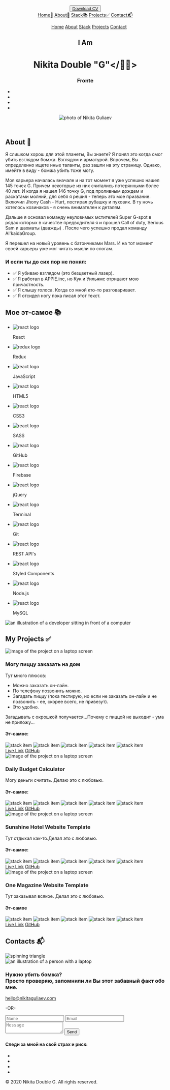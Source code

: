 <html lang="en"><head><meta http-equiv="Content-Type" content="text/html; charset=UTF-8">
<meta name="viewport" content="width=device-width, initial-scale=1.0">
<meta name="referrer" content="origin">
<meta name="description" content="Test">
<title>Nikita Double "G"| Front-end Web Developer</title>
<!-- Import Font Awesome -->
<script src="./Test/318c8c8e58.js.Без названия" crossorigin="anonymous"></script><link rel="stylesheet" href="./Test/free.min.css" media="all"><link rel="stylesheet" href="./Test/free-v4-font-face.min.css" media="all"><link rel="stylesheet" href="./Test/free-v4-shims.min.css" media="all">
<!-- Import Google Fonts -->
<link href="./Test/css2" rel="stylesheet">
<!-- Import stylesheet -->
<link rel="stylesheet" href="./Test/styles.css">
<!-- Import animate-on-scroll styles -->
<link rel="stylesheet" href="./Test/aos.css">
</head>
<body data-aos-easing="ease" data-aos-duration="400" data-aos-delay="0">
<header id="home">
<!-- Full sized menu starts -->
<div class="nav-wrapper">
<div class="wrapper">
<nav class="header--nav">
<div class="header-hire">
<button tabindex="0" class="hire-button pushEffect"><a href="https://nikitaguliaev.com/Nikita_Guliaev_Web_Developer.pdf" download="Nikita_Guliaev_Web_Developer_Resume" target="_blank" rel="noopener noreferrer">Download CV</a></button>
</div>
<!-- burger menu STARTS-->
<div class="burger-menu">
<a tabindex="0" href="https://nikitaguliaev.com/#" class="burger-menu__button">
<span class="burger-menu__lines"></span>
</a>
<nav class="burger-menu__nav">
<a tabindex="0" href="https://nikitaguliaev.com/#home" class="burger-menu__link">Home🏡</a>
<a tabindex="0" href="https://nikitaguliaev.com/#about" class="burger-menu__link">About🔎</a>
<a tabindex="0" href="https://nikitaguliaev.com/#stack" class="burger-menu__link">Stack📚</a>
<a tabindex="0" href="https://nikitaguliaev.com/#projects" class="burger-menu__link">Projects✅</a>
<a tabindex="0" href="https://nikitaguliaev.com/#contact" class="burger-menu__link">Contact📬</a>
</nav>
<div class="burger-menu__overlay"></div>
</div>
<!-- burger menu ENDS -->
<ul class="header-navig">
<a tabindex="0" class="header--nav__a" href="https://nikitaguliaev.com/#home">Home</a>
<a tabindex="0" class="header--nav__a" href="https://nikitaguliaev.com/#about">About</a>
<a tabindex="0" class="header--nav__a" href="https://nikitaguliaev.com/#stack">Stack</a>
<a tabindex="0" class="header--nav__a" href="https://nikitaguliaev.com/#projects">Projects</a>
<a tabindex="0" class="header--nav__a" href="https://nikitaguliaev.com/#contact">Contact</a>
</ul>
</nav>
</div>
</div>
<div class="header-content aos-init aos-animate" data-aos="fade-up" data-aos-easing="ease-in-out">
<div class="wrapper">
<div class="header-content__container">
<div class="container-left">
<div class="iAmNikita">
<h2 class="Iam">I Am</h2>
<h1 class="name">Nikita Double "G"&lt;<span class="name__emodji">/👨‍💻&gt;</span></h1>
<!-- JS typed text goes here -->
<h3 class="frontEnd" id="typed">Fronte</h3>
<ul class="socialLinks">
<li><a tabindex="0" target="_blank" rel="noopener noreferrer" href="https://twitter.com/nikita_guliaev"><i class="fab fa-twitter-square hoverGlow" aria-hidden="true"></i></a></li>
<li><a tabindex="0" target="_blank" rel="noopener noreferrer" href="https://github.com/widespreadtruck"><i class="fab fa-github-square hoverGlow" aria-hidden="true"></i></a></li>
<li><a tabindex="0" target="_blank" rel="noopener noreferrer" href="https://www.linkedin.com/in/nikita-guliaev-ma-808aab8a/"><i class="fab fa-linkedin hoverGlow" aria-hidden="true"></i></a></li>
<li><a tabindex="0" target="_blank" rel="noopener noreferrer" href="https://dev.to/nikita_guliaev"><i class="fab fa-dev hoverGlow" aria-hidden="true"></i></a></li>
</ul>
</div>
</div>
<div class="container-right">
<img class="nikitaImg" src="./Test/black.PNG" alt="photo of Nikita Guliaev">
</div>
</div>
</div>
</div>
</header>
<main>
<section class="about" id="about">
<div class="about--title">
<div class="redLine"></div>
<h2>About 🔎</h2>
</div>
<p data-aos="fade-up" class="about__p1 aos-init">Я слишком хорош для этой планеты, Вы знаете? Я понял это когда смог убить взглядом бомжа. Взглядом и арматурой. Впрочем, Вы определенно ищете иные таланты, раз зашли на эту страницу. Однако, имейте в виду - бомжа убить тоже могу.</p>
<p data-aos="fade-up" class="aos-init">Моя карьера началась <span class="webDev">вначале</span> и на тот момент я уже успешно нашел 145 точек G. Причем некоторые из них считались потерянными более 40 лет. И когда я нашел 146 точку G, под проливным дождем и раскатами молний, для себя я решил - теперь это мое призвание. Включил <span class="webDev">Jhony Cash - Hurt</span>, постирал рубашку и пуховик. В ту ночь хотелось козинаков - я очень внимателен к деталям.</p>
<p data-aos="fade-up" class="aos-init">Дальше я основал команду неуловимых мстителей <span class="webDev">Super G-spot</span> в рядах которых в качестве предводителя я и прошел <span class="webDev"> Call of duty, Serious Sam и шахматы (дважды) </span>. После чего успешно продал команду <span class="webDev">Al'kaidaGroup</span>.</p>
<p data-aos="fade-up" class="aos-init">Я перешел на новый уровень с батончиками Mars. И на тот момент своей карьеры уже мог читать мысли по слогам.</p>
<h3>И если ты до сих пор не понял:</h3>
<ul>
<li><span>✅</span> Я убиваю взглядом (это безцветный лазер).</li>
<li>✅ Я работал в APPlE.inc, но Кук и Уильямс отрицают мою причастность.</li>
<li>✅ Я слышу голоса. Когда со мной кто-то разговаривает.</li>
<li>✅ Я отсидел ногу пока писал этот текст.</li>
</ul>
</section>
<section class="stackSection aos-init" id="stack" data-aos="fade-up" data-aos-easing="ease-in-out">
<div class="wrapper">
<div class="stackSection--title">
<div class="redLine"></div>
<h2>Мое эт-самое 📚</h2>
</div>
<div class="stackSection--container">
<ul class="skillList-left">
<div data-aos="fade-up" class="skillList-firstRow aos-init">
<li>
<img src="./Test/1.png" alt="react logo" aria-label="react logo">
<p>React</p>
</li>
<li>
<img src="./Test/17.png" alt="redux logo" aria-label="redux logo">
<p>Redux</p>
</li>
<li>
<img src="./Test/2.png" alt="react logo" aria-label="JavaScript logo">
<p>JavaScript</p>
</li>
</div>
<div data-aos="fade-up" class="skillList-secondRow aos-init">
<li>
<img src="./Test/9.png" alt="react logo" aria-label="HTML5 logo">
<p>HTML5</p>
</li>
<li>
<img src="./Test/10.png" alt="react logo" aria-label="CSS3 logo">
<p>CSS3</p>
</li>
<li>
<img src="./Test/8.png" alt="react logo" aria-label="SASS logo">
<p>SASS</p>
</li>
</div>
<div data-aos="fade-up" class="skillList-thirdRow aos-init">
<li>
<img src="./Test/7.png" alt="react logo" aria-label="GitHub logo">
<p>GitHub</p>
</li>
<li>
<img src="./Test/3.png" alt="react logo" aria-label="Firebase logo">
<p>Firebase</p>
</li>
<li>
<img src="./Test/4.png" alt="react logo" aria-label="jQuery logo">
<p>jQuery</p>
</li>
<!-- <li tabindex="0">
<img src="./assets//skillz/5.png" alt="react logo" aria-label="VS Code logo">
<p>VS Code</p>
</li>                         -->
</div>
<div data-aos="fade-up" class="skillList-fourthRow aos-init">
<li>
<img src="./Test/11.png" alt="react logo" aria-label="Terminal logo">
<p>Terminal</p>
</li>
<li>
<img src="./Test/6.png" alt="react logo" aria-label="Git logo">
<p>Git</p>
</li>
<li>
<img src="./Test/12.png" alt="react logo" aria-label="REST API logo">
<p>REST API's</p>
</li>
</div>
<div data-aos="fade-up" class="skillList-fifthRow aos-init">
<li>
<img src="./Test/13.png" alt="react logo" aria-label="Styled Components logo">
<p>Styled Components</p>
</li>
<li>
<img src="./Test/14.png" alt="react logo" aria-label="Node.js logo">
<p>Node.js</p>
</li>
<li>
<img src="./Test/15.png" alt="react logo" aria-label="MySQL logo">
<p>MySQL</p>
</li>
</div>
</ul>
<div class="skillList-right"><img src="./Test/2(1).png" alt="an illustration of a developer sitting in front of a computer"></div>
</div>
</div>
</section>
<section class="mobileProjects aos-init" id="projects" data-aos="fade-up" data-aos-easing="ease-in-out">
<div class="wrapper">
<div class="mobileProjects--title">
<div class="redLine"></div>
<h2>My Projects ✅</h2>
</div>
<div class="mobileProjects--containerForAll">
<div class="mobileProjects--projectBox aos-init" data-aos="fade-up" data-aos-easing="ease-in-out">
<div class="mobileProjects--projectBox__imageBox"><img src="./Test/laptopPizza.png" alt="image of the project on a laptop screen"></div>
<div class="mobileProjects--projectBox__projectName">
<h3>Могу пиццу заказать на дом</h3>
</div>
<div class="mobileProjects--projectBox__description">
<p>Тут много плюсов:</p>
<ul>
<li>Можно заказать он-лайн.</li>
<li>По телефону позвонить можно.</li>
<li>Загадать пиццу (пока тестирую, но если не заказать он-лайн и не позвонить - ее, скорее всего, не привезут).</li>
<li>Это удобно.</li>
</ul>
<p>Загадывать с окрошкой получается...Почему с пиццой не выходит - ума не приложу...</p>
<h4>Эт-самое:</h4>
</div>
<div data-aos="zoom-in" class="mobileProjects--projectBox__stack aos-init">
<img src="./Test/1.png" alt="stack item">
<img src="./Test/17.png" alt="stack item">
<img src="./Test/9.png" alt="stack item">
<img src="./Test/8.png" alt="stack item">
<img src="./Test/6.png" alt="stack item">
</div>
<div class="mobileProjects--projectBox__buttons">
<a tabindex="0" class="pushEffect redBtn hoverPurple aos-init" data-aos="fade-up" href="https://widespreadtruck.github.io/online-store" target="_blank" rel="noopener noreferrer">Live Link</a>
<a tabindex="0" class="pushEffect hoverWhite aos-init" data-aos="fade-up" href="https://github.com/widespreadtruck/online-store" target="_blank" rel="noopener noreferrer">GitHub</a>
</div>
</div>
<!-- <div class="mobileProjects--projectBox" data-aos="fade-up" data-aos-easing="ease-in-out">
<div tabindex="0" class="mobileProjects--projectBox__imageBox"><img src="./assets/projects/laptopQuiz.png"
alt="image of the project on a laptop screen"></div>
<div class="mobileProjects--projectBox__projectName">
<h3>Full Stack Quiz App (freelance for Roche)</h3>
</div>
<div tabindex="0" class="mobileProjects--projectBox__description">
<p><em>Note:</em> There are Admin & User sides of the App. User side is fully controlled by the Admin. Use "Test1234" to log in. After you've chosen a test, use the link at the top & Event ID to open a new tab & join a separate room for the Users (Audience). Begin the presentation by clicking Begin on the Admin tab. Then go through the slides until you get to Question 1. Control the flow of the presentation by clicking the "Next" button from the Admin page. User's page functionality is limited to submitting answers only.</p>
<p>As a Front End Developer on a team consisting of three (Web Designer & a Back-End Dev) I was responsible for the View part of the app using React & Styled Components. The purpose of the app is to collect answers from multiple participants during conferences or Zoom calls. There are two sides and two different views: the Admin side & the User side. First, the presenter signs in using Admin's credentials (Use "Test1234" to log in). Then, there are four different presentations with four different tests to pick from. Upon a Presenters' request the audience can use their own devices to join a 'quiz room' using a link or a QR code that are shown on the screen. They sign in using an Event ID shown on the presenter's screen . Presenter controls the flow of the presentation as well as what the audience sees on their devices while the audience is able to select and submit one of the four answers to the current question shown on their devices. Simultaneously, the Presenter is able to see how many people signed in at the beginning of the presentation and how many  participants submitted their answers for each question. Then, the answers are stored in a MySQL database and at the end of the presentation the presenter can see the percentage breakdown of the answers given by the audience. Further, a CSV file with detailed results is generated and available for a download. At the end of the test the users are asked to submit their email and name if they want to subscribe to the newsletters.</p>
<h4>Stack used:</h4>
</div>
<div tabindex="0" data-aos="zoom-in" class="mobileProjects--projectBox__stack">
<img src="./assets//skillz/1.png" alt="stack item">
<img src="./assets//skillz/13.png" alt="stack item">
<img src="./assets//skillz/14.png" alt="stack item">
<img src="./assets//skillz/15.png" alt="stack item">
<img src="./assets//skillz/7.png" alt="stack item">
</div>
<div tabindex="0" class="mobileProjects--projectBox__buttons">
<a tabindex="0" class="pushEffect redBtn hoverPurple" data-aos="fade-up" href="https://widespreadtruck.github.io/quiz-app/" target="_blank" rel="noopener noreferrer">Live
Link</a>
<a tabindex="0" class="pushEffect hoverWhite" data-aos="fade-up" href="https://github.com/widespreadtruck/quiz-app" target="_blank" rel="noopener noreferrer">GitHub</a>
</div>
</div> -->
<div class="mobileProjects--projectBox aos-init" data-aos="fade-up" data-aos-easing="ease-in-out">
<div class="mobileProjects--projectBox__imageBox"><img src="./Test/laptopCalculator.png" alt="image of the project on a laptop screen"></div>
<div class="mobileProjects--projectBox__projectName"><h3>Daily Budget Calculator</h3></div>
<div class="mobileProjects--projectBox__description">
<p>Могу деньги считать. Делаю это с любовью.</p>
<h4>Эт-самое:</h4>
</div>
<div data-aos="zoom-in" class="mobileProjects--projectBox__stack aos-init">
<img src="./Test/1.png" alt="stack item">
<img src="./Test/3.png" alt="stack item">
<img src="./Test/8.png" alt="stack item">
<img src="./Test/9.png" alt="stack item">
<img src="./Test/7.png" alt="stack item">
</div>
<div class="mobileProjects--projectBox__buttons">
<a tabindex="0" class="pushEffect redBtn hoverPurple aos-init" data-aos="fade-up" href="https://group-three-libraree-jamboree.github.io/project-six/" target="_blank" rel="noopener noreferrer">Live Link</a>
<a tabindex="0" class="pushEffect hoverWhite aos-init" data-aos="fade-up" href="https://github.com/Group-Three-Libraree-Jamboree/project-six" target="_blank" rel="noopener noreferrer">GitHub</a></div>
</div>
<div class="mobileProjects--projectBox aos-init" data-aos="fade-up" data-aos-easing="ease-in-out">
<div class="mobileProjects--projectBox__imageBox"><img src="./Test/laptopSunshine.png" alt="image of the project on a laptop screen"></div>
<div class="mobileProjects--projectBox__projectName"><h3>Sunshine Hotel Website Template</h3></div>
<div class="mobileProjects--projectBox__description">
<p>Тут отдыхал как-то.Делал это с любовью.</p>
<h4>Эт-самое:</h4>
</div>
<div data-aos="zoom-in" class="mobileProjects--projectBox__stack aos-init">
<img src="./Test/9.png" alt="stack item">
<img src="./Test/10.png" alt="stack item">
<img src="./Test/6.png" alt="stack item">
<img src="./Test/7.png" alt="stack item">
<img src="./Test/11.png" alt="stack item">
</div>
<div class="mobileProjects--projectBox__buttons">
<a tabindex="0" class="pushEffect redBtn hoverPurple aos-init" data-aos="fade-up" href="https://widespreadtruck.github.io/nikita-guliaev-project-two/" target="_blank" rel="noopener noreferrer">Live Link</a>
<a tabindex="0" class="pushEffect hoverWhite aos-init" data-aos="fade-up" href="https://github.com/widespreadtruck/nikita-guliaev-project-two" target="_blank" rel="noopener noreferrer">GitHub</a></div>                        
</div>
<div class="mobileProjects--projectBox aos-init" data-aos="fade-up" data-aos-easing="ease-in-out">
<div class="mobileProjects--projectBox__imageBox"><img src="./Test/laptopOne.png" alt="image of the project on a laptop screen"></div>
<div class="mobileProjects--projectBox__projectName"><h3>One Magazine Website Template</h3></div>
<div class="mobileProjects--projectBox__description">
<p>Тут заказывал всякое. Делал это с любовью.</p>
<h4>Эт-самое</h4>
</div>
<div data-aos="zoom-in" class="mobileProjects--projectBox__stack aos-init">
<img src="./Test/9.png" alt="stack item">
<img src="./Test/10.png" alt="stack item">
<img src="./Test/6.png" alt="stack item">
<img src="./Test/7.png" alt="stack item">
<img src="./Test/11.png" alt="stack item">
</div>
<div class="mobileProjects--projectBox__buttons">
<a tabindex="0" class="pushEffect redBtn hoverPurple aos-init" data-aos="fade-up" href="https://widespreadtruck.github.io/nikita-guliaev-project-one" target="_blank" rel="noopener noreferrer">Live Link</a>
<a tabindex="0" class="pushEffect hoverWhite aos-init" data-aos="fade-up" href="https://github.com/widespreadtruck/nikita-guliaev-project-one" target="_blank" rel="noopener noreferrer">GitHub</a></div>                        
</div>
</div>
</div>
</section>
<section class="contact aos-init" id="contact" data-aos="fade-up" data-aos-easing="ease-in-out">
<div class="wrapper">
<div class="contacts--title">
<div class="redLine"></div>
<h2>Contacts 📬</h2>
</div>
<div class="contact--container">
<div class="contact--container__left">
<div class="contact--container__triangle">
<img src="./Test/10(1).png" alt="spinning triangle">
</div>
<div><img src="./Test/exp.png" alt="an illustration of a person with a laptop"></div>
</div>
<div class="contact--container__right">
<h3> Нужно убить бомжа? <br> Просто проверяю, запомнили ли Вы этот забавный факт обо мне.</h3>
<div data-aos="fade-up" tabindex="0" class="aos-init"><a href="mailto:hello@nikitaguliaev.com">hello@nikitaguliaev.com</a></div>
<p>-OR-</p>
<form method="POST" action="https://formspree.io/xqkyejev" class="contact--formBox">
<label for="name" aria-label="What&#39;s your name?"></label>
<input tabindex="0" data-aos="fade-up" placeholder="Name" name="name" type="text" id="name" class="aos-init">
<label for="email" aria-label="What&#39;s your email?"></label>
<input tabindex="0" data-aos="fade-up" placeholder="Email" name="email" type="text" id="email" class="aos-init">
<label for="message" aria-label="What&#39;s your message?"></label>
<textarea data-aos="fade-up" tabindex="0" placeholder="Message" name="message" type="text" id="message" class="aos-init"></textarea>
<button data-aos="fade-up" tabindex="0" type="submit" class="submit redBtn hoverPurple pushEffect aos-init">Send</button>                            
</form>
</div>
</div>
</div></section>
<footer class="footer">
<div class="wrapper">
<div class="footer--container">
<h4>Следи за мной на свой страх и риск:</h4>
<ul class="socialLinks">
<li><a tabindex="0" target="_blank" rel="noopener noreferrer" href="https://twitter.com/nikita_guliaev"><i class="fab fa-twitter-square hoverGlow" aria-hidden="true"></i></a></li>
<li><a tabindex="0" target="_blank" rel="noopener noreferrer" href="https://github.com/widespreadtruck"><i class="fab fa-github-square hoverGlow" aria-hidden="true"></i></a></li>
<li><a tabindex="0" target="_blank" rel="noopener noreferrer" href="https://www.linkedin.com/in/nikita-guliaev-ma-808aab8a/"><i class="fab fa-linkedin hoverGlow" aria-hidden="true"></i></a>
</li>
<li><a tabindex="0" target="_blank" rel="noopener noreferrer" href="https://dev.to/nikita_guliaev"><i class="fab fa-dev hoverGlow" aria-hidden="true"></i></a></li>
</ul>
<p>© 2020 Nikita Double G. All rights reserved.</p>
</div>
</div>
</footer>
</main>
<!-- Import typed.js -->
<script src="./Test/typed.js@2.0.11"></script>
<!-- Import jQuery -->
<script src="./Test/jquery-3.3.1.min.js.Без названия"></script>
<script src="./Test/script.js.Без названия"></script>    
<!-- Import smooth scroll for anchor tags -->
<script src="./Test/smooth-scroll.polyfills.min.js.Без названия"></script>
<!-- Import animate-on-scroll -->
<script src="./Test/aos.js.Без названия"></script>
<!-- Initialize animate-on-scroll -->
<script>
AOS.init();
</script>
</body></html>
